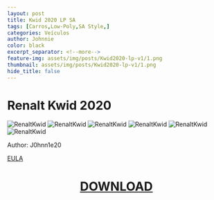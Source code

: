 ```yaml
---
layout: post
title: Kwid 2020 LP SA
tags: [Carros,Low-Poly,SA Style,]
categories: Veículos
author: Johnnie
color: black
excerpt_separator: <!--more-->
feature-img: assets/img/posts/Kwid2020-lp-v1/1.png
thumbnail: assets/img/posts/Kwid2020-lp-v1/1.png
hide_title: false
---
```


# Renalt Kwid 2020

![RenaltKwid](/page/assets/img/posts/Kwid2020-lp-v1/1.png)
![RenaltKwid](/page/assets/img/posts/Kwid2020-lp-v1/2.png)
![RenaltKwid](/page/assets/img/posts/Kwid2020-lp-v1/3.png)
![RenaltKwid](/page/assets/img/posts/Kwid2020-lp-v1/4.png)
![RenaltKwid](/page/assets/img/posts/Kwid2020-lp-v1/5.png)
![RenaltKwid](/page/assets/img/posts/Kwid2020-lp-v1/6.png)

Author: J0hnn1e20

[EULA](https://j0hnn1e20.github.io/page/EULA.html)

<h1 style="text-align: center; color: white;">
    <a href="/page/assets/file/Kwid2020-Civil.zip" download>DOWNLOAD</a>
<h1>